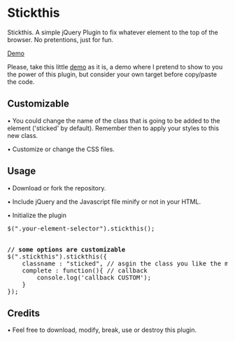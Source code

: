 <h1>Stickthis</h1>
<p>Stickthis. A simple jQuery Plugin to fix whatever element to the top of the browser. No pretentions, just for fun.</p>
<p><a href="https://www.mamutlove.com/projects/stickthis/" title="Demo" target="_blank">Demo</a></p>
<p>Please, take this little <a href="https://www.mamutlove.com/projects/stickthis/" title="Demo" target="_blank">demo</a> as it is, a demo where I pretend to show to you the power of this plugin, but consider your own target before copy/paste the code.</p>

<h2>Customizable</h2>
<p>• You could change the name of the class that is going to be added to the element ('sticked' by default). Remember then to apply your styles to this new class.</p>
<p>• Customize or change the CSS files.</p>

<h2>Usage</h2>
<p>• Download or fork the repository.</p>
<p>• Include jQuery and the Javascript file minify or not in your HTML.</p>
<p>• Initialize the plugin</p>
<pre>
$(".your-element-selector").stickthis();
<br>
<b>// some options are customizable</b>
$(".stickthis").stickthis({
    classname : "sticked", // asgin the class you like the most
    complete : function(){ // callback
        console.log('callback CUSTOM');
    }
});
</pre>

<h2>Credits</h2>
<p>• Feel free to download, modify, break, use or destroy this plugin.</p>
